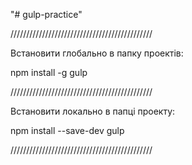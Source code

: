 "# gulp-practice"

/////////////////////////////////////////////

Встановити глобально в папку проектів:

npm install -g gulp

/////////////////////////////////////////////

Встановити локально в папці проекту:

npm install --save-dev gulp

/////////////////////////////////////////////
